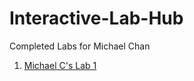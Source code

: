# Interactive-Lab-Hub

Completed Labs for Michael Chan

1. [Michael C's Lab 1](https://github.com/mkc233/IDD-Fa19-Lab1)

